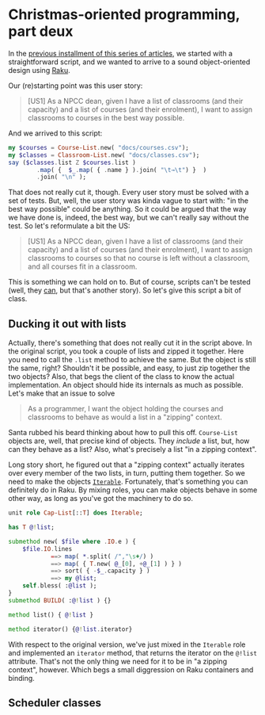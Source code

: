 # Christmas-oriented programming, part deux

In
the
[previous installment of this series of articles](https://raku-advent.blog/2020/12/22/day-23-christmas-oriented-design-and-implementation/),
we started with a straightforward script, and we wanted to arrive to a
sound object-oriented design using [Raku](https://raku.org).

Our (re)starting point was this user story:

> [US1] As a NPCC dean, given I have a list of classrooms (and their
  capacity) and a list of courses (and their enrolment), I want to
  assign classrooms to courses in the best way possible.

And we arrived to this script:

```raku
my $courses = Course-List.new( "docs/courses.csv");
my $classes = Classroom-List.new( "docs/classes.csv");
say ($classes.list Z $courses.list )
        .map( {  $_.map( { .name } ).join( "\t→\t") }  )
        .join( "\n" );
```

That does not really cut it, though. Every user story must be solved
with a set of tests. But, well, the user story was kinda vague to
start with: "in the best way possible" could be anything. So it could
be argued that the way we have done is, indeed, the best way, but we
can't really say without the test. So let's reformulate a bit the US:

> [US1]  As a NPCC dean, given I have a list of classrooms (and their
  capacity) and a list of courses (and their enrolment), I want to
  assign classrooms to courses so that no course is left without a
  classroom, and all courses fit in a classroom.

This is something we can hold on to. But of course, scripts can't be
tested (well,
they [can](https://github.com/JJ/perl6-test-script-output), but that's
another story). So let's give this script a bit of class.

## Ducking it out with lists

Actually, there's something that does not really cut it in the script
above. In the original script, you took a couple of lists and zipped
it together. Here you need to call the `.list` method to achieve the
same. But the object is still the same, right? Shouldn't it be
possible, and easy, to just zip together the two objects? Also, that
begs the client of the class to know the actual implementation. An
object should hide its internals as much as possible. Let's make
that an issue to solve

> As a programmer, I want the object holding the courses and
> classrooms to behave as would a list in a "zipping" context.

Santa rubbed his beard thinking about how to pull this
off. `Course-List` objects are, well, that precise kind of
objects. They *include* a list, but, how can they behave as a list?
Also, what's precisely a list "in a zipping context".

Long story short, he figured out that a "zipping context" actually
iterates over every member of the two lists, in turn, putting them
together. So we need to make the
objects
[`Iterable`](https://docs.raku.org/type/Iterable). Fortunately, that's
something you can definitely do in Raku. By mixing roles, you can make
objects behave in some other way, as long as you've got the machinery
to do so.


```raku
unit role Cap-List[::T] does Iterable;

has T @!list;

submethod new( $file where .IO.e ) {
    $file.IO.lines
            ==> map( *.split( /","\s+/) )
            ==> map( { T.new( @_[0], +@_[1] ) } )
            ==> sort( { -$_.capacity } )
            ==> my @list;
    self.bless( :@list );
}
submethod BUILD( :@!list ) {}

method list() { @!list }

method iterator() {@!list.iterator}
```

With respect to the original version, we've just mixed in the
`Iterable` role and implemented an `iterator` method, that returns the
iterator on the `@!list` attribute. That's not the only thing we need
for it to be in "a zipping context", however. Which begs a small
diggression on Raku containers and binding.



## Scheduler classes


